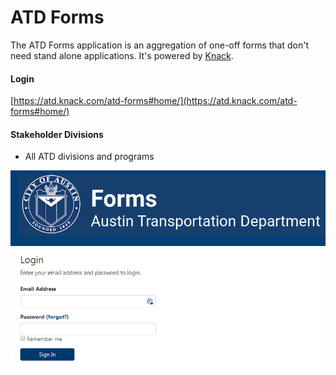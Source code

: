 # ATD Forms
The ATD Forms application is an aggregation of one-off forms that don't need stand alone applications. It's powered by [Knack](http://knack.com).

#### Login

[https://atd.knack.com/atd-forms#home/](https://atd.knack.com/atd-forms#home/)

#### Stakeholder Divisions
- All ATD divisions and programs

![home_page](images/ATD_Forms_header.PNG)
